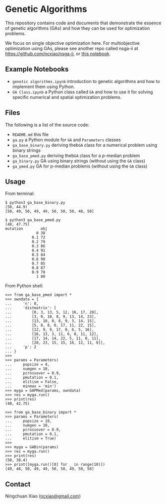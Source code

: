 # Genetic Algorithms

This repository contains code and documents that demonstrate the essence of genetic algorithms (GAs) and how they can be used for optimization problems. 

We focus on single objective optimization here. For multiobjective optimization using GAs, please see another repo called nsga-ii at https://github.com/ncxiao/nsga-ii, or [this notebook](NSGA-II.ipynb).

## Example Notebooks

- `genetic algorithms.ipynb` introduction to genetic algorithms and how to implement them using Python.
- `GA Class.ipynb` a Python class called `GA` and how to use it for solving specific numerical and spatial optimization problems.

## Files

The following is a list of the source code:
	
- `README.md` this file
- `ga.py` a Python module for `GA` and `Parameters` classes
- `ga_base_binary.py` deriving theb`GA` class for a numerical problem using binary strings
- `ga_base_pmed.py` deriving theb`GA` class for a p-median problem
- `ga_binary.py` GA using binary strings (without using the `GA` class)
- `ga_pmed.py` GA for p-median problems (without using the `GA` class)

## Usage

From terminal:

```
$ python3 ga_base_binary.py 
(50, 44.9)
[50, 49, 50, 49, 49, 50, 50, 50, 48, 50]

$ python3 ga_base_pmed.py 
(40, 47.75)
mutation        obj
              0 38
            0.1 72
            0.2 79
            0.3 86
            0.4 91
            0.5 84
            0.6 90
            0.7 85
            0.8 87
            0.9 78
              1 80
```

From Python shell:

```
>>> from ga_base_pmed import *
>>> owndata = {
...     'n': 8,
...     'distmatrix': [
...         [0, 3, 13, 5, 12, 16, 17, 20],
...         [3, 0, 10, 8, 9, 13, 14, 23],
...         [13, 10, 0, 8, 9, 3, 14, 15],
...         [5, 8, 8, 0, 17, 11, 22, 15],
...         [12, 9, 9, 17, 0, 6, 5, 16],
...         [16, 13, 3, 11, 6, 0, 11, 12],
...         [17, 14, 14, 22, 5, 11, 0, 11],
...         [20, 23, 15, 15, 16, 12, 11, 0]],
...     'p': 2
... }
>>> 
>>> params = Parameters(
...     popsize = 4,
...     numgen = 10,
...     pcrossover = 0.9,
...     pmutation = 0.1,
...     elitism = False,
...     minmax = 'min')
>>> myga = GAPMed(params, owndata)
>>> res = myga.run()
>>> print(res)
(40, 42.75)

>>> from ga_base_binary import *
>>> params = Parameters(
...     popsize = 10,
...     numgen = 10,
...     pcrossover = 0.9,
...     pmutation = 0.1,
...     elitism = True)
>>> 
>>> myga = GABin(params)
>>> res = myga.run()
>>> print(res)
(50, 38.4)
>>> print([myga.run()[0] for _ in range(10)])
[49, 48, 50, 49, 49, 50, 50, 49, 50, 50]
```

## Contact

Ningchuan Xiao (ncxiao@gmail.com)
